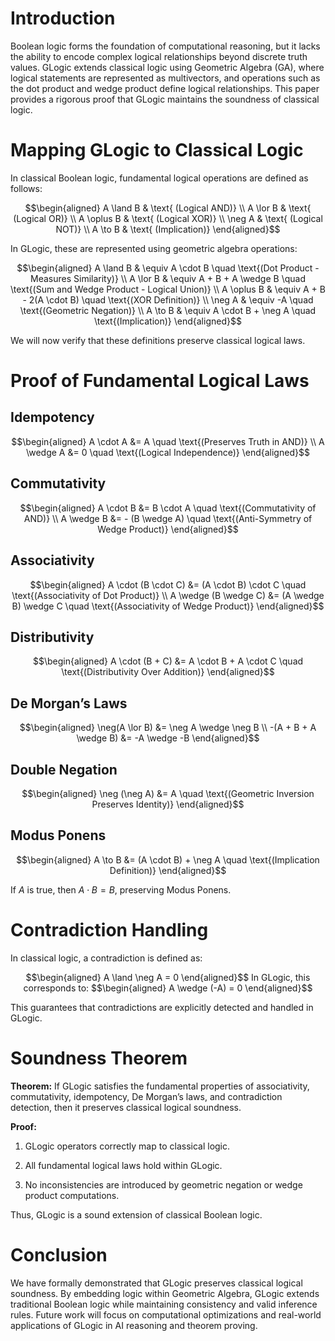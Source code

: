 # Introduction

Boolean logic forms the foundation of computational reasoning, but it
lacks the ability to encode complex logical relationships beyond
discrete truth values. GLogic extends classical logic using Geometric
Algebra (GA), where logical statements are represented as multivectors,
and operations such as the dot product and wedge product define logical
relationships. This paper provides a rigorous proof that GLogic
maintains the soundness of classical logic.

# Mapping GLogic to Classical Logic

In classical Boolean logic, fundamental logical operations are defined
as follows:
```math
\begin{aligned}
    A \land B & \text{ (Logical AND)} \\
    A \lor B & \text{ (Logical OR)} \\
    A \oplus B & \text{ (Logical XOR)} \\
    \neg A & \text{ (Logical NOT)} \\
    A \to B & \text{ (Implication)}
\end{aligned}
```

In GLogic, these are represented using geometric algebra operations:
```math
\begin{aligned}
    A \land B & \equiv A \cdot B \quad \text{(Dot Product - Measures Similarity)} \\
    A \lor B & \equiv A + B + A \wedge B \quad \text{(Sum and Wedge Product - Logical Union)} \\
    A \oplus B & \equiv A + B - 2(A \cdot B) \quad \text{(XOR Definition)} \\
    \neg A & \equiv -A \quad \text{(Geometric Negation)} \\
    A \to B & \equiv A \cdot B + \neg A \quad \text{(Implication)}
\end{aligned}
```

We will now verify that these definitions preserve classical logical
laws.

# Proof of Fundamental Logical Laws

## Idempotency
```math
\begin{aligned}
    A \cdot A &= A \quad \text{(Preserves Truth in AND)} \\
    A \wedge A &= 0 \quad \text{(Logical Independence)}
\end{aligned}
```

## Commutativity
```math
\begin{aligned}
    A \cdot B &= B \cdot A \quad \text{(Commutativity of AND)} \\
    A \wedge B &= - (B \wedge A) \quad \text{(Anti-Symmetry of Wedge Product)}
\end{aligned}
```

## Associativity
```math
\begin{aligned}
    A \cdot (B \cdot C) &= (A \cdot B) \cdot C \quad \text{(Associativity of Dot Product)} \\
    A \wedge (B \wedge C) &= (A \wedge B) \wedge C \quad \text{(Associativity of Wedge Product)}
\end{aligned}
```

## Distributivity
```math
\begin{aligned}
    A \cdot (B + C) &= A \cdot B + A \cdot C \quad \text{(Distributivity Over Addition)}
\end{aligned}
```

## De Morgan’s Laws
```math
\begin{aligned}
    \neg(A \lor B) &= \neg A \wedge \neg B \\
    -(A + B + A \wedge B) &= -A \wedge -B
\end{aligned}
```

## Double Negation
```math
\begin{aligned}
    \neg (\neg A) &= A \quad \text{(Geometric Inversion Preserves Identity)}
\end{aligned}
```

## Modus Ponens
```math
\begin{aligned}
    A \to B &= (A \cdot B) + \neg A \quad \text{(Implication Definition)}
\end{aligned}
```
If *A* is true, then *A* ⋅ *B* = *B*, preserving Modus Ponens.

# Contradiction Handling

In classical logic, a contradiction is defined as:

```math
\begin{aligned}
    A \land \neg A = 0
\end{aligned}$$
In GLogic, this corresponds to:
$$\begin{aligned}
    A \wedge (-A) = 0
\end{aligned}
```
This guarantees that contradictions are explicitly detected and handled
in GLogic.

# Soundness Theorem

**Theorem:** If GLogic satisfies the fundamental properties of
associativity, commutativity, idempotency, De Morgan’s laws, and
contradiction detection, then it preserves classical logical soundness.

**Proof:**

1.  GLogic operators correctly map to classical logic.

2.  All fundamental logical laws hold within GLogic.

3.  No inconsistencies are introduced by geometric negation or wedge
    product computations.

Thus, GLogic is a sound extension of classical Boolean logic.

# Conclusion

We have formally demonstrated that GLogic preserves classical logical
soundness. By embedding logic within Geometric Algebra, GLogic extends
traditional Boolean logic while maintaining consistency and valid
inference rules. Future work will focus on computational optimizations
and real-world applications of GLogic in AI reasoning and theorem
proving.
